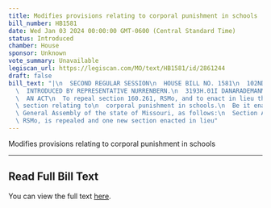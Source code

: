 ```yaml
---
title: Modifies provisions relating to corporal punishment in schools
bill_number: HB1581
date: Wed Jan 03 2024 00:00:00 GMT-0600 (Central Standard Time)
status: Introduced
chamber: House
sponsor: Unknown
vote_summary: Unavailable
legiscan_url: https://legiscan.com/MO/text/HB1581/id/2861244
draft: false
bill_text: "|\n  SECOND REGULAR SESSION\n  HOUSE BILL NO. 1581\n  102ND GENERAL ASSEMBLY\n\
  \  INTRODUCED BY REPRESENTATIVE NURRENBERN.\n  3193H.01I DANARADEMANMILLER,ChiefClerk\n\
  \  AN ACT\n  To repeal section 160.261, RSMo, and to enact in lieu thereof one new\
  \ section relating to\n  corporal punishment in schools.\n  Be it enacted by the\
  \ General Assembly of the state of Missouri, as follows:\n  Section A. Section 160.261,\
  \ RSMo, is repealed and one new section enacted in lieu"
---
```

Modifies provisions relating to corporal punishment in schools

---

## Read Full Bill Text

You can view the full text [here](https://legiscan.com/MO/text/HB1581/id/2861244).
